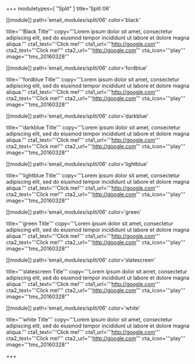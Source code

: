 +++
moduletypes=[ "Split" ]
title='Split 06'

[[module]]
path='email_modules/split/06'
color='black'

title='''Black Title'''
copy='''Lorem ipsum dolor sit amet, consectetur adipiscing elit, sed do eiusmod tempor incididunt ut labore et dolore magna aliqua.'''
cta1_text='''Click me!'''
cta1_url='''http://google.com'''
cta2_text='''Click me!'''
cta2_url='''http://google.com'''
cta_icon='''play'''
image='''tms_20160328'''

[[module]]
path='email_modules/split/06'
color='fordblue'

title='''fordblue Title'''
copy='''Lorem ipsum dolor sit amet, consectetur adipiscing elit, sed do eiusmod tempor incididunt ut labore et dolore magna aliqua.'''
cta1_text='''Click me!'''
cta1_url='''http://google.com'''
cta2_text='''Click me!'''
cta2_url='''http://google.com'''
cta_icon='''play'''
image='''tms_20160328'''

[[module]]
path='email_modules/split/06'
color='darkblue'

title='''darkblue Title'''
copy='''Lorem ipsum dolor sit amet, consectetur adipiscing elit, sed do eiusmod tempor incididunt ut labore et dolore magna aliqua.'''
cta1_text='''Click me!'''
cta1_url='''http://google.com'''
cta2_text='''Click me!'''
cta2_url='''http://google.com'''
cta_icon='''play'''
image='''tms_20160328'''

[[module]]
path='email_modules/split/06'
color='lightblue'

title='''lightblue Title'''
copy='''Lorem ipsum dolor sit amet, consectetur adipiscing elit, sed do eiusmod tempor incididunt ut labore et dolore magna aliqua.'''
cta1_text='''Click me!'''
cta1_url='''http://google.com'''
cta2_text='''Click me!'''
cta2_url='''http://google.com'''
cta_icon='''play'''
image='''tms_20160328'''

[[module]]
path='email_modules/split/06'
color='green'

title='''green Title'''
copy='''Lorem ipsum dolor sit amet, consectetur adipiscing elit, sed do eiusmod tempor incididunt ut labore et dolore magna aliqua.'''
cta1_text='''Click me!'''
cta1_url='''http://google.com'''
cta2_text='''Click me!'''
cta2_url='''http://google.com'''
cta_icon='''play'''
image='''tms_20160328'''

[[module]]
path='email_modules/split/06'
color='slatescreen'

title='''slatescreen Title'''
copy='''Lorem ipsum dolor sit amet, consectetur adipiscing elit, sed do eiusmod tempor incididunt ut labore et dolore magna aliqua.'''
cta1_text='''Click me!'''
cta1_url='''http://google.com'''
cta2_text='''Click me!'''
cta2_url='''http://google.com'''
cta_icon='''play'''
image='''tms_20160328'''

[[module]]
path='email_modules/split/06'
color='white'

title='''white Title'''
copy='''Lorem ipsum dolor sit amet, consectetur adipiscing elit, sed do eiusmod tempor incididunt ut labore et dolore magna aliqua.'''
cta1_text='''Click me!'''
cta1_url='''http://google.com'''
cta2_text='''Click me!'''
cta2_url='''http://google.com'''
cta_icon='''play'''
image='''tms_20160328'''

+++
